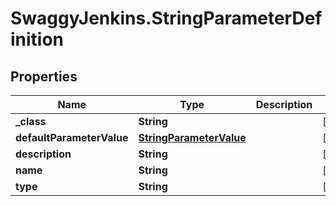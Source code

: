 # SwaggyJenkins.StringParameterDefinition

## Properties

Name | Type | Description | Notes
------------ | ------------- | ------------- | -------------
**_class** | **String** |  | [optional] 
**defaultParameterValue** | [**StringParameterValue**](StringParameterValue.md) |  | [optional] 
**description** | **String** |  | [optional] 
**name** | **String** |  | [optional] 
**type** | **String** |  | [optional] 


